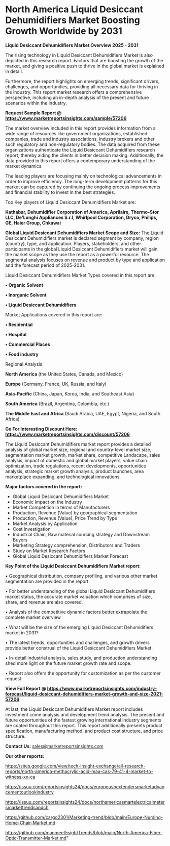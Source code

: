 # North America Liquid Desiccant Dehumidifiers Market Boosting Growth Worldwide by 2031

<Strong> Liquid Desiccant Dehumidifiers Market Overview 2025 - 2031</strong>

The rising technology in Liquid Desiccant Dehumidifiers Market is also depicted in this research report. Factors that are boosting the growth of the market, and giving a positive push to thrive in the global market is explained in detail.

Furthermore, the report highlights on emerging trends, significant drivers, challenges, and opportunities, providing all necessary data for thriving in the industry. This report market research offers a comprehensive perspective, including an in-depth analysis of the present and future scenarios within the industry.

<strong>Request Sample Report @ <a href=https://www.marketreportsinsights.com/sample/57206>https://www.marketreportsinsights.com/sample/57206</a></strong>

The market overview included in this report provides information from a wide range of resources like government organizations, established companies, trade and industry associations, industry brokers and other such regulatory and non-regulatory bodies. The data acquired from these organizations authenticate the Liquid Desiccant Dehumidifiers research report, thereby aiding the clients in better decision making. Additionally, the data provided in this report offers a contemporary understanding of the market dynamics.

The leading players are focusing mainly on technological advancements in order to improve efficiency. The long-term development patterns for this market can be captured by continuing the ongoing process improvements and financial stability to invest in the best strategies.

Top Key players of Liquid Desiccant Dehumidifiers Market are:

<strong>Kathabar, Dehumidifier Corporation of America, Aprilaire, Thermo-Stor LLC, De'Longhi Appliances S.r.I, Whirlpool Corporation, Dryco, Philips, GE, Haier Group, Chkawai</strong>

<strong><b>Global Liquid Desiccant Dehumidifiers Market Scope and Size:</b></strong>
The Liquid Desiccant Dehumidifiers market is declared segment by company, region (country), type, and application. Players, stakeholders, and other participants in the global Liquid Desiccant Dehumidifiers market will gain the market scope as they use the report as a powerful resource. The segmental analysis focuses on revenue and product by type and application and the forecast period of 2025-2031.

Liquid Desiccant Dehumidifiers Market Types covered in this report are:

<strong>• Organic Solvent

• Inorganic Solvent

• Liquid Desiccant Dehumidifiers</strong>

Market Applications covered in this report are:

<strong>• Residential

• Hospital

• Commercial Places

• Food industry</strong> 

Regional Analysis

<strong>North America</strong> (the United States, Canada, and Mexico)

<strong>Europe</strong> (Germany, France, UK, Russia, and Italy)

<strong>Asia-Pacific</strong> (China, Japan, Korea, India, and Southeast Asia)

<strong>South America</strong> (Brazil, Argentina, Colombia, etc.)

<strong>The Middle East and Africa</strong> (Saudi Arabia, UAE, Egypt, Nigeria, and South Africa)

<strong>Go For Interesting Discount Here: <a href=https://www.marketreportsinsights.com/discount/57206>https://www.marketreportsinsights.com/discount/57206</a></strong>

The Liquid Desiccant Dehumidifiers market report provides a detailed analysis of global market size, regional and country-level market size, segmentation market growth, market share, competitive Landscape, sales analysis, impact of domestic and global market players, value chain optimization, trade regulations, recent developments, opportunities analysis, strategic market growth analysis, product launches, area marketplace expanding, and technological innovations.

<strong><b>Major factors covered in the report:</b></strong>
<ul>
  <li>Global Liquid Desiccant Dehumidifiers Market </li>
  <li>Economic Impact on the Industry</li>
  <li>Market Competition in terms of Manufacturers</li>
  <li>Production, Revenue (Value) by geographical segmentation</li>
  <li>Production, Revenue (Value), Price Trend by Type</li>
  <li>Market Analysis by Application</li>
  <li>Cost Investigation</li>
  <li>Industrial Chain, Raw material sourcing strategy and Downstream Buyers</li>
  <li>Marketing Strategy comprehension, Distributors and Traders</li>
  <li>Study on Market Research Factors</li>
  <li>Global Liquid Desiccant Dehumidifiers Market Forecast</li>
</ul>

<strong><b>Key Point of the Liquid Desiccant Dehumidifiers Market report:</b></strong>

• Geographical distribution, company profiling, and various other market segmentation are provided in the report.

• For better understanding of the global Liquid Desiccant Dehumidifiers market status, the accurate market valuation which comprises of size, share, and revenue are also covered.

• Analysis of the competitive dynamic factors better extrapolate the complete market overview

• What will be the size of the emerging Liquid Desiccant Dehumidifiers market in 2031?

• The latest trends, opportunities and challenges, and growth drivers provide better construal of the Liquid Desiccant Dehumidifiers Market.

• In-detail industrial analysis, sales study, and production understanding shed more light on the future market growth rate and scope.

• Report also offers the opportunity for customization as per the customer request.

<strong><b>View Full Report @ <a href=https://www.marketreportsinsights.com/industry-forecast/liquid-desiccant-dehumidifiers-market-growth-and-size-2021-57206>https://www.marketreportsinsights.com/industry-forecast/liquid-desiccant-dehumidifiers-market-growth-and-size-2021-57206</a></b></strong>


At last, the Liquid Desiccant Dehumidifiers Market report includes investment come analysis and development trend analysis. The present and future opportunities of the fastest growing international industry segments are coated throughout this report. This report additionally presents product specification, manufacturing method, and product cost structure, and price structure.

<strong>Contact Us:</strong>
sales@marketreportsinsights.com

<strong>Our other reports:</strong>

<a href=https://sites.google.com/view/tech-insight-exchange/all-research-reports/north-america-methacrylic-acid-maa-cas-79-41-4-market-to-witness-xx-ca>https://sites.google.com/view/tech-insight-exchange/all-research-reports/north-america-methacrylic-acid-maa-cas-79-41-4-market-to-witness-xx-ca</a>

<a href=https://issuu.com/reportsinsights24/docs/europeusbextendersmarketadvancementoutlookindustry>https://issuu.com/reportsinsights24/docs/europeusbextendersmarketadvancementoutlookindustry</a>

<a href=https://issuu.com/reportsinsights24/docs/northamericasmartelectricalmetersmarkettrendsandch>https://issuu.com/reportsinsights24/docs/northamericasmartelectricalmetersmarkettrendsandch</a>

<a href=https://github.com/cargo2301/Marketing-trend/blob/main/Europe-Nursing-Home-Chair-Market.md>https://github.com/cargo2301/Marketing-trend/blob/main/Europe-Nursing-Home-Chair-Market.md</a>

<a href=https://github.com/manmeet5sigh/Trends/blob/main/North-America-Fiber-Optic-Transmitter-Market.md>https://github.com/manmeet5sigh/Trends/blob/main/North-America-Fiber-Optic-Transmitter-Market.md</a>"
